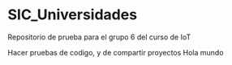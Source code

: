 # SIC_Universidades

Repositorio de prueba para el grupo 6 del curso de IoT

Hacer pruebas de codigo, y de compartir proyectos
Hola mundo
